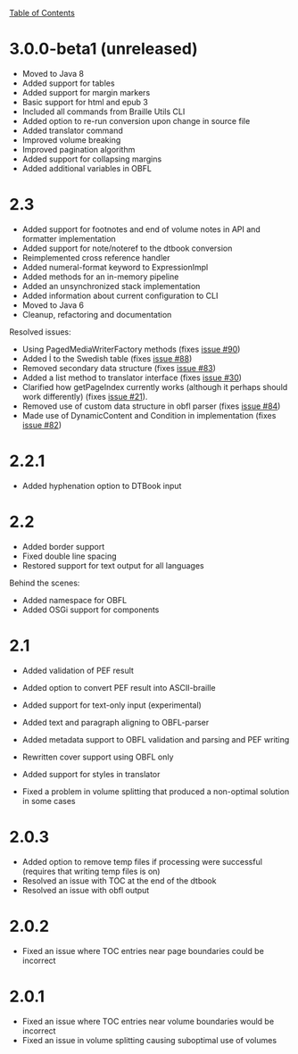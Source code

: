 [Table of Contents](toc.md)

# 3.0.0-beta1 (unreleased) #
  * Moved to Java 8
  * Added support for tables
  * Added support for margin markers
  * Basic support for html and epub 3
  * Included all commands from Braille Utils CLI
  * Added option to re-run conversion upon change in source file
  * Added translator command
  * Improved volume breaking
  * Improved pagination algorithm  
  * Added support for collapsing margins
  * Added additional variables in OBFL
  
# 2.3 #
  * Added support for footnotes and end of volume notes in API and formatter implementation
  * Added support for note/noteref to the dtbook conversion
  * Reimplemented cross reference handler
  * Added numeral-format keyword to ExpressionImpl
  * Added methods for an in-memory pipeline
  * Added an unsynchronized stack implementation
  * Added information about current configuration to CLI
  * Moved to Java 6
  * Cleanup, refactoring and documentation

Resolved issues:
  * Using PagedMediaWriterFactory methods (fixes [issue #90](https://code.google.com/p/dotify/issues/detail?id=#90))
  * Added İ to the Swedish table (fixes [issue #88](https://code.google.com/p/dotify/issues/detail?id=#88))
  * Removed secondary data structure (fixes [issue #83](https://code.google.com/p/dotify/issues/detail?id=#83))
  * Added a list method to translator interface (fixes [issue #30](https://code.google.com/p/dotify/issues/detail?id=#30))
  * Clarified how getPageIndex currently works (although it perhaps should work differently) (fixes [issue #21](https://code.google.com/p/dotify/issues/detail?id=#21)).
  * Removed use of custom data structure in obfl parser (fixes [issue #84](https://code.google.com/p/dotify/issues/detail?id=#84))
  * Made use of DynamicContent and Condition in implementation (fixes [issue #82](https://code.google.com/p/dotify/issues/detail?id=#82))

# 2.2.1 #
  * Added hyphenation option to DTBook input

# 2.2 #
  * Added border support
  * Fixed double line spacing
  * Restored support for text output for all languages

Behind the scenes:
  * Added namespace for OBFL
  * Added OSGi support for components

# 2.1 #
  * Added validation of PEF result
  * Added option to convert PEF result into ASCII-braille
  * Added support for text-only input (experimental)
  * Added text and paragraph aligning to OBFL-parser
  * Added metadata support to OBFL validation and parsing and PEF writing
  * Rewritten cover support using OBFL only
  * Added support for styles in translator

  * Fixed a problem in volume splitting that produced a non-optimal solution in some cases

# 2.0.3 #
  * Added option to remove temp files if processing were successful (requires that writing temp files is on)
  * Resolved an issue with TOC at the end of the dtbook
  * Resolved an issue with obfl output

# 2.0.2 #
  * Fixed an issue where TOC entries near page boundaries could be incorrect

# 2.0.1 #
  * Fixed an issue where TOC entries near volume boundaries would be incorrect
  * Fixed an issue in volume splitting causing suboptimal use of volumes